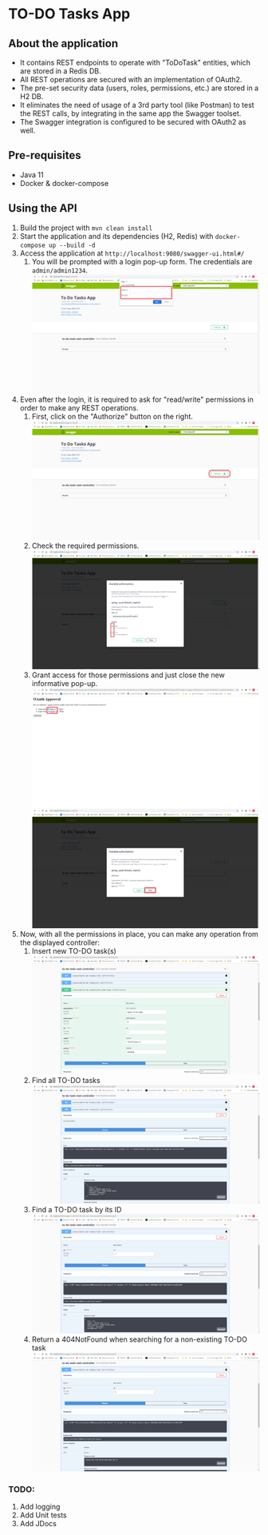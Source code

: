 # TO-DO Tasks App

## About the application
* It contains REST endpoints to operate with "ToDoTask" entities, which are stored in a Redis DB.
* All REST operations are secured with an implementation of OAuth2.
* The pre-set security data (users, roles, permissions, etc.) are stored in a H2 DB. 
* It eliminates the need of usage of a 3rd party tool (like Postman) to test the REST calls, by integrating in the same app the Swagger toolset.
* The Swagger integration is configured to be secured with OAuth2 as well.

## Pre-requisites
* Java 11
* Docker & docker-compose

## Using the API
1. Build the project with `mvn clean install`
2. Start the application and its dependencies (H2, Redis) with `docker-compose up --build -d`
3. Access the application at `http://localhost:9080/swagger-ui.html#/`
   1. You will be prompted with a login pop-up form. The credentials are `admin/admin1234`.
      ![login](https://github.com/victor-stelea/to-do-tasks-app/blob/master/screenshots/login.png)
4. Even after the login, it is required to ask for "read/write" permissions in order to make any REST operations.
   1. First, click on the "Authorize" button on the right.
      ![authorize](https://github.com/victor-stelea/to-do-tasks-app/blob/master/screenshots/authorize.png)
   2. Check the required permissions.
      ![select-permissions](https://github.com/victor-stelea/to-do-tasks-app/blob/master/screenshots/select-permissions.png)
   3. Grant access for those permissions and just close the new informative pop-up.
      ![grant-access](https://github.com/victor-stelea/to-do-tasks-app/blob/master/screenshots/grant-access.png)
      ![close-info](https://github.com/victor-stelea/to-do-tasks-app/blob/master/screenshots/close-info.png)
5. Now, with all the permissions in place, you can make any operation from the displayed controller:
   1. Insert new TO-DO task(s)
      ![insert-task](https://github.com/victor-stelea/to-do-tasks-app/blob/master/screenshots/insert-task.png)
   2. Find all TO-DO tasks
      ![all-tasks](https://github.com/victor-stelea/to-do-tasks-app/blob/master/screenshots/all-tasks.png)
   3. Find a TO-DO task by its ID
      ![task-id](https://github.com/victor-stelea/to-do-tasks-app/blob/master/screenshots/task-id.png)
   4. Return a 404NotFound when searching for a non-existing TO-DO task
      ![task-404](https://github.com/victor-stelea/to-do-tasks-app/blob/master/screenshots/task-404.png)
      
 ### TODO:
 1. Add logging
 2. Add Unit tests
 3. Add JDocs
